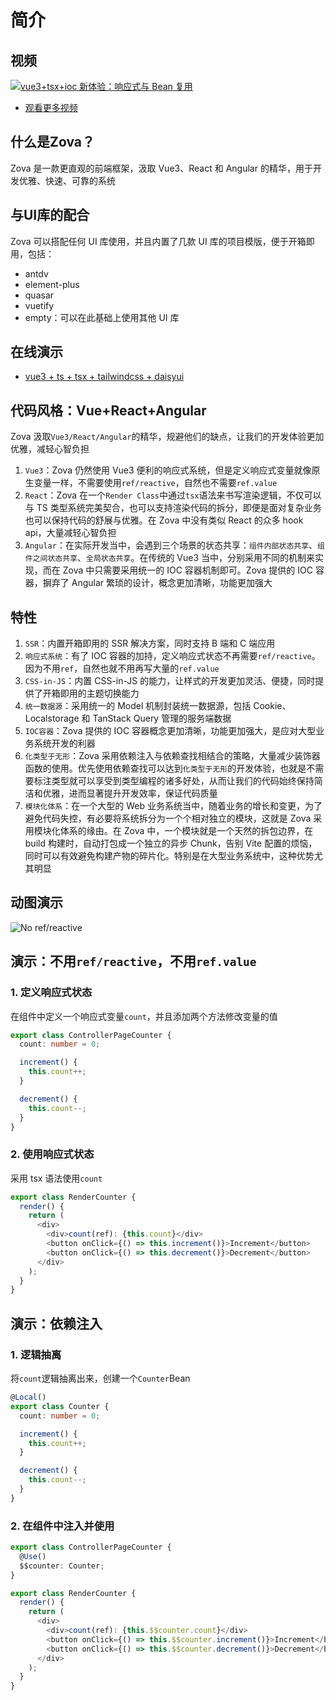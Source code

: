 # 简介

## 视频

[![vue3+tsx+ioc 新体验：响应式与 Bean 复用][vue3+tsx+ioc-reactive-reuse-image]][vue3+tsx+ioc-reactive-reuse-url]

[vue3+tsx+ioc-reactive-reuse-image]: ../../assets/cover/vue3+tsx+ioc-reactive-reuse.jpg
[vue3+tsx+ioc-reactive-reuse-url]: https://www.bilibili.com/video/BV1rw4m1S7Bq/

- [观看更多视频](../resources/videos.md)

## 什么是Zova？

Zova 是一款更直观的前端框架，汲取 Vue3、React 和 Angular 的精华，用于开发优雅、快速、可靠的系统

## 与UI库的配合

Zova 可以搭配任何 UI 库使用，并且内置了几款 UI 库的项目模版，便于开箱即用，包括：

- antdv
- element-plus
- quasar
- vuetify
- empty：可以在此基础上使用其他 UI 库

## 在线演示

- [vue3 + ts + tsx + tailwindcss + daisyui](https://zova.js.org/zova-demo/)

## 代码风格：Vue+React+Angular

Zova 汲取`Vue3/React/Angular`的精华，规避他们的缺点，让我们的开发体验更加优雅，减轻心智负担

1. `Vue3`：Zova 仍然使用 Vue3 便利的响应式系统，但是定义响应式变量就像原生变量一样，不需要使用`ref/reactive`，自然也不需要`ref.value`
2. `React`：Zova 在一个`Render Class`中通过`tsx`语法来书写渲染逻辑，不仅可以与 TS 类型系统完美契合，也可以支持渲染代码的拆分，即便是面对复杂业务也可以保持代码的舒展与优雅。在 Zova 中没有类似 React 的众多 hook api，大量减轻心智负担
3. `Angular`：在实际开发当中，会遇到三个场景的状态共享：`组件内部状态共享`、`组件之间状态共享`、`全局状态共享`。在传统的 Vue3 当中，分别采用不同的机制来实现，而在 Zova 中只需要采用统一的 IOC 容器机制即可。Zova 提供的 IOC 容器，摒弃了 Angular 繁琐的设计，概念更加清晰，功能更加强大

## 特性

1. `SSR`：内置开箱即用的 SSR 解决方案，同时支持 B 端和 C 端应用
2. `响应式系统`：有了 IOC 容器的加持，定义响应式状态不再需要`ref/reactive`。因为不用`ref`，自然也就不用再写大量的`ref.value`
3. `CSS-in-JS`：内置 CSS-in-JS 的能力，让样式的开发更加灵活、便捷，同时提供了开箱即用的主题切换能力
4. `统一数据源`：采用统一的 Model 机制封装统一数据源，包括 Cookie、Localstorage 和 TanStack Query 管理的服务端数据
5. `IOC容器`：Zova 提供的 IOC 容器概念更加清晰，功能更加强大，是应对大型业务系统开发的利器
6. `化类型于无形`：Zova 采用依赖注入与依赖查找相结合的策略，大量减少装饰器函数的使用。优先使用依赖查找可以达到`化类型于无形`的开发体验，也就是不需要标注类型就可以享受到类型编程的诸多好处，从而让我们的代码始终保持简洁和优雅，进而显著提升开发效率，保证代码质量
7. `模块化体系`：在一个大型的 Web 业务系统当中，随着业务的增长和变更，为了避免代码失控，有必要将系统拆分为一个个相对独立的模块，这就是 Zova 采用模块化体系的缘由。在 Zova 中，一个模块就是一个天然的拆包边界，在 build 构建时，自动打包成一个独立的异步 Chunk，告别 Vite 配置的烦恼，同时可以有效避免构建产物的碎片化。特别是在大型业务系统中，这种优势尤其明显

## 动图演示

![No ref/reactive](https://cabloy-1258265067.cos.ap-shanghai.myqcloud.com/image/state-no-ref-reactive.gif)

## 演示：不用`ref/reactive`，不用`ref.value`

### 1. 定义响应式状态

在组件中定义一个响应式变量`count`，并且添加两个方法修改变量的值

```typescript
export class ControllerPageCounter {
  count: number = 0;

  increment() {
    this.count++;
  }

  decrement() {
    this.count--;
  }
}
```

### 2. 使用响应式状态

采用 tsx 语法使用`count`

```typescript
export class RenderCounter {
  render() {
    return (
      <div>
        <div>count(ref): {this.count}</div>
        <button onClick={() => this.increment()}>Increment</button>
        <button onClick={() => this.decrement()}>Decrement</button>
      </div>
    );
  }
}
```

## 演示：依赖注入

### 1. 逻辑抽离

将`count`逻辑抽离出来，创建一个`Counter`Bean

```typescript
@Local()
export class Counter {
  count: number = 0;

  increment() {
    this.count++;
  }

  decrement() {
    this.count--;
  }
}
```

### 2. 在组件中注入并使用

```typescript
export class ControllerPageCounter {
  @Use()
  $$counter: Counter;
}
```

```typescript
export class RenderCounter {
  render() {
    return (
      <div>
        <div>count(ref): {this.$$counter.count}</div>
        <button onClick={() => this.$$counter.increment()}>Increment</button>
        <button onClick={() => this.$$counter.decrement()}>Decrement</button>
      </div>
    );
  }
}
```

